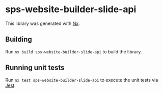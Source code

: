 # sps-website-builder-slide-api

This library was generated with [Nx](https://nx.dev).

## Building

Run `nx build sps-website-builder-slide-api` to build the library.

## Running unit tests

Run `nx test sps-website-builder-slide-api` to execute the unit tests via [Jest](https://jestjs.io).
